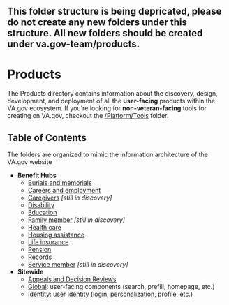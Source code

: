 ## This folder structure is being depricated, please do not create any new folders under this structure.  All new folders should be created under va.gov-team/products.

# Products
The Products directory contains information about the discovery, design, development, and deployment of all the **user-facing** products within the VA.gov ecosystem. If you're looking for **non-veteran-facing** tools for creating on VA.gov, checkout the [/Platform/Tools](../Platform/Tools) folder.

## Table of Contents
The folders are organized to mimic the information architecture of the VA.gov website

- **Benefit Hubs**
    - [Burials and memorials](./Burials%20and%20memorials/README.md)
    - [Careers and employment](./Careers%20and%20employment/README.md)
    - [Caregivers](.caregivers/README.md) *[still in discovery]*
    - [Disability](./Disability/README.md)
    - [Education](./Education/README.md)
    - [Family member](./Family%20member/README.md) *[still in discovery]*
    - [Health care](./Health%20care/README.md)
    - [Housing assistance](./Housing%20assistance/README.md)
    - [Life insurance](./Life%20insurance/README.md)
    - [Pension](./Pension/README.md)
    - [Records](./Records/README.md)
    - [Service member](./Service%20member/README.md) *[still in discovery]*
- **Sitewide**
    - [Appeals and Decision Reviews](./Appeals/README.md)
    - [Global](./Global/README.md): user-facing components (search, prefill, homepage, etc.)
    - [Identity](./Identity/README.md): user identity (login, personalization, profile, etc.)

